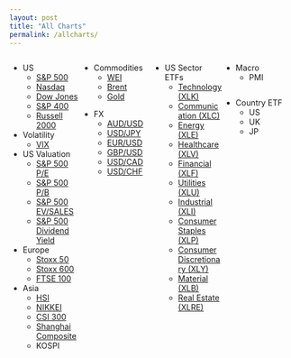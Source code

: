 ```yaml
---
layout: post
title: "All Charts"
permalink: /allcharts/
---
```


<style>
.column {
  float: left;
  width: 25%;
}

/* Clear floats after the columns */
.row:after {
  content: "";
  display: table;
  clear: both;
}
</style>


<div class="row">
  <div class="column">
    <ul>
        <li>US
            <ul>
                <li><a href ="/chartsPage/USIndex/SPXIndex">S&P 500</a></li>
                <li><a href ="/chartsPage/USIndex/CCMPIndex">Nasdaq</a></li>
                <li><a href ="/chartsPage/USIndex/INDUIndex">Dow Jones</a></li>
                <li><a href ="/chartsPage/USIndex/MIDIndex">S&P 400</a></li>
                <li><a href ="/chartsPage/USIndex/RTYIndex">Russell 2000</a></li>
            </ul>
        </li>
        <li>Volatility
            <ul>
                <li><a href ="/chartsPage/USIndex/VIX">VIX</a></li>
            </ul>
        </li>
        <li>US Valuation
            <ul>
                <li><a href ="/chartsPage/Multiples/SPXPE">S&P 500 P/E</a></li>
                <li><a href ="/chartsPage/Multiples/SPXPB">S&P 500 P/B</a></li>
                <li><a href ="/chartsPage/Multiples/SPXEVSALES">S&P 500 EV/SALES</a></li>
                <li><a href ="/chartsPage/Multiples/SPXDVD">S&P 500 Dividend Yield</a></li>
            </ul>
        </li>
        <li>Europe
            <ul>
                <li><a href ="/chartsPage/EUIndex/SX5EIndex">Stoxx 50</a></li>
                <li><a href ="/chartsPage/EUIndex/SXXPIndex">Stoxx 600</a></li>
                <li><a href ="/chartsPage/EUIndex/UKXIndex">FTSE 100</a></li>
            </ul>
        </li>
        <li>Asia
            <ul>
                <li><a href ="/chartsPage/AsiaIndex/HSIIndex">HSI</a></li>
                <li><a href ="/chartsPage/AsiaIndex/NKYIndex">NIKKEI</a></li>
                <li><a href ="/chartsPage/AsiaIndex/SHSZ300Index">CSI 300</a></li>
                <li><a href ="/chartsPage/AsiaIndex/SHCOMPIndex">Shanghai Composite</a></li>
                <li>KOSPI</li>
            </ul>
        </li>
    </ul>
  </div>

  <div class="column">
    <ul>
        <li>Commodities
            <ul>
                <li><a href ="/chartsPage/CMD/CL1Comdty">WEI</a></li>
                <li><a href ="/chartsPage/CMD/CO1Comdty">Brent</a></li>
                <li><a href ="/chartsPage/CMD/GC1Comdty">Gold</a></li>
            </ul>
        </li>
    </ul>
    <ul>
        <li>FX
            <ul>
                <li><a href ="/chartsPage/FX/AUDUSD">AUD/USD</a></li>
                <li><a href ="/chartsPage/FX/USDJPY">USD/JPY</a></li>
                <li><a href ="/chartsPage/FX/EURUSD">EUR/USD</a></li>
                <li><a href ="/chartsPage/FX/GBPUSD">GBP/USD</a></li>
                <li><a href ="/chartsPage/FX/USDCAD">USD/CAD</a></li>
                <li><a href ="/chartsPage/FX/USDCHF">USD/CHF</a></li>
            </ul>
        </li>
    </ul>

  </div>



  <div class="column">
  <ul>
        <li>US Sector ETFs
            <ul>
                <li><a href ="/chartsPage/Sector/XLK">Technology (XLK)</a></li>
                <li><a href ="/chartsPage/Sector/XLC">Communication (XLC)</a></li>
                <li><a href ="/chartsPage/Sector/XLE">Energy (XLE)</a></li>
                <li><a href ="/chartsPage/Sector/XLV">Healthcare (XLV)</a></li>
                <li><a href ="/chartsPage/Sector/XLF">Financial (XLF)</a></li>
                <li><a href ="/chartsPage/Sector/XLU">Utilities (XLU)</a></li>
                <li><a href ="/chartsPage/Sector/XLI">Industrial (XLI)</a></li>
                <li><a href ="/chartsPage/Sector/XLP">Consumer Staples (XLP)</a></li>
                <li><a href ="/chartsPage/Sector/XLY">Consumer Discretionary (XLY)</a></li>
                <li><a href ="/chartsPage/Sector/XLB">Material (XLB)</a></li>
                <li><a href ="/chartsPage/Sector/XLRE">Real Estate (XLRE)</a></li>
            </ul>
        </li>    
    </ul>
  </div>

  <div class="column">
  <ul>
        <li>Macro
            <ul>
                <li>PMI</li>
            </ul>
        </li>    
    </ul>
  </div>

  <div class="column">
  <ul>
        <li>Country ETF
            <ul>
                <li>US</li>
                <li>UK</li>
                <li>JP</li>
            </ul>
        </li>    
    </ul>
  </div>

</div>